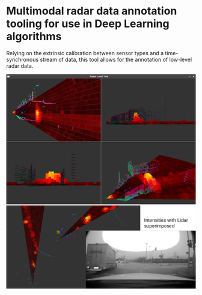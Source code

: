 # Multimodal radar data annotation tooling for use in Deep Learning algorithms

Relying on the extrinsic calibration between sensor types and a time-synchronous stream of data, this tool allows for the annotation of low-level radar data.

![](/content/Untitled.png)
![](/content/range.png)
